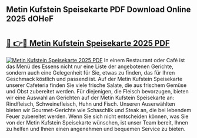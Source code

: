 ## Metin Kufstein Speisekarte PDF Download Online 2025 dOHeF

# <h2><a href="http://gc9mtvi.nevu.top/?p=Metin+Kufstein+Speisekarte">🔗 👉🔴 Metin Kufstein Speisekarte 2025 PDF</a></h2>

[![Metin Kufstein Speisekarte 2025 PDF](https://i.imgur.com/dBaPXMq.png)](http://gc9mtvi.nevu.top/?p=Metin+Kufstein+Speisekarte)
In einem Restaurant oder Café ist das Menü des Essens nicht nur eine Liste der angebotenen Gerichte, sondern auch eine Gelegenheit für Sie, etwas zu finden, das für Ihren Geschmack köstlich und passend ist. Auf der Metin Kufstein Speisekarte unserer Cafeteria finden Sie viele frische Salate, die aus frischem Gemüse und Obst zubereitet werden. Für diejenigen, die Fleisch bevorzugen, bieten wir eine Auswahl an Gerichten auf der Metin Kufstein Speisekarte an: Rindfleisch, Schweinefleisch, Huhn und Fisch. Unseren Auserwählten bieten wir Gourmet-Gerichte wie Schaschlik und Steak an, die bei lebendem Feuer zubereitet werden. Wenn Sie sich nicht entscheiden können, was Sie von der Metin Kufstein Speisekarte wünschen, ist unser Team bereit, Ihnen zu helfen und Ihnen einen angenehmen und bequemen Service zu bieten.
